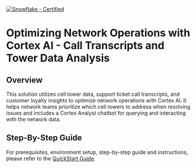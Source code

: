 [![Snowflake - Certified](https://img.shields.io/badge/Snowflake-Certified-2ea44f?style=for-the-badge&logo=snowflake)](https://developers.snowflake.com/solutions/)

# Optimizing Network Operations with Cortex AI - Call Transcripts and Tower Data Analysis

## Overview

This solution utilizes cell tower data, support ticket call transcripts, and customer loyalty insights to optimize network operations with Cortex AI. It helps network teams prioritize which cell towers to address when resolving issues and includes a Cortex Analyst chatbot for querying and interacting with the network data.

## Step-By-Step Guide

For prerequisites, environment setup, step-by-step guide and instructions, please refer to the [QuickStart Guide](https://quickstarts.snowflake.com/guide/getting-started-with-running-distributed-pytorch-models-on-snowflake).
